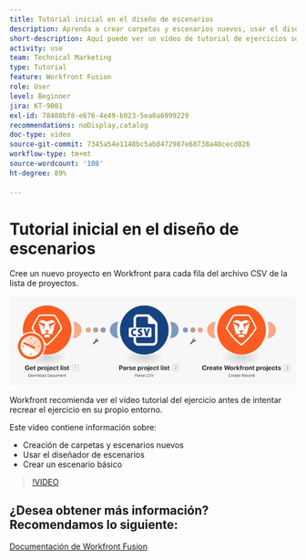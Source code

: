 ```yaml
---
title: Tutorial inicial en el diseño de escenarios
description: Aprenda a crear carpetas y escenarios nuevos, usar el diseñador de escenarios y crear un escenario básico en  [!DNL Adobe Workfront Fusion].
short-description: Aquí puede ver un vídeo de tutorial de ejercicios sobre la creación de escenarios.
activity: use
team: Technical Marketing
type: Tutorial
feature: Workfront Fusion
role: User
level: Beginner
jira: KT-9001
exl-id: 78408bf8-e676-4e49-b023-5ea0a6999229
recommendations: noDisplay,catalog
doc-type: video
source-git-commit: 7345a54e1148bc5ab8472987e68738a48cecd826
workflow-type: tm+mt
source-wordcount: '108'
ht-degree: 89%

---
```


# Tutorial inicial en el diseño de escenarios

Cree un nuevo proyecto en Workfront para cada fila del archivo CSV de la lista de proyectos.

![Una imagen del escenario de Fusion](assets/understand-the-basics-1.png)

Workfront recomienda ver el vídeo tutorial del ejercicio antes de intentar recrear el ejercicio en su propio entorno.

Este vídeo contiene información sobre:

* Creación de carpetas y escenarios nuevos
* Usar el diseñador de escenarios
* Crear un escenario básico

>[!VIDEO](https://video.tv.adobe.com/v/335261/?quality=12&learn=on)


## ¿Desea obtener más información? Recomendamos lo siguiente:

[Documentación de Workfront Fusion](https://experienceleague.adobe.com/docs/workfront/using/adobe-workfront-fusion/workfront-fusion-2.html?lang=es)
